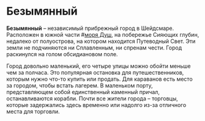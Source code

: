 # Безымянный

**Безымянный** – независимый прибрежный город в Шейдсмаре. Расположен в южной части #[моря Душ](locations/sea-of-souls), на побережье Сияющих глубин, недалеко от полуострова, на котором находится Путеводный Свет. Эти земли не подчиняются ни Сплавленным, ни спренам чести. Город раскинулся на голом обсидиановом поле. 

Город довольно маленький, его четыре улицы можно обойти меньше чем за полчаса. Это популярная остановка для путешественников, которым нужно что-то купить или продать. Для караванов есть место за городом, чтобы встать лагерем. В маленьком порту, представляющем собой единственный каменный причал, останавливаются корабли. Почти все жители города – торговцы, которые задержались здесь временно или надолго из-за отличного места для торговли.
